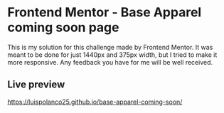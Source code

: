 # Frontend Mentor - Base Apparel coming soon page

This is my solution for this challenge made by Frontend Mentor. It was meant to be done for just 1440px and 375px width, but I tried to make it more responsive. Any feedback you have for me will be well received.

## Live preview

https://luispolanco25.github.io/base-apparel-coming-soon/